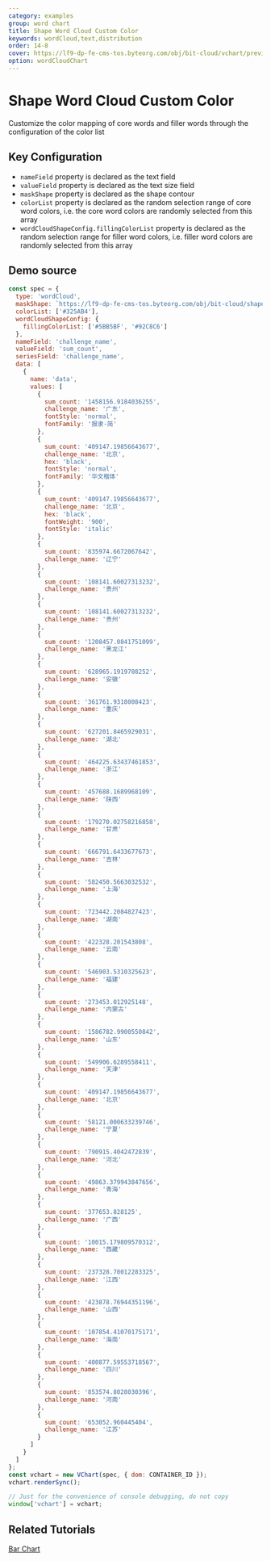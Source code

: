 ```yaml
---
category: examples
group: word chart
title: Shape Word Cloud Custom Color
keywords: wordCloud,text,distribution
order: 14-8
cover: https://lf9-dp-fe-cms-tos.byteorg.com/obj/bit-cloud/vchart/preview/word-cloud-chart/word-cloud-shape-custom-color.png
option: wordCloudChart
---
```


# Shape Word Cloud Custom Color

Customize the color mapping of core words and filler words through the configuration of the color list

## Key Configuration

- `nameField` property is declared as the text field
- `valueField` property is declared as the text size field
- `maskShape` property is declared as the shape contour
- `colorList` property is declared as the random selection range of core word colors, i.e. the core word colors are randomly selected from this array
- `wordCloudShapeConfig.fillingColorList` property is declared as the random selection range for filler word colors, i.e. filler word colors are randomly selected from this array

## Demo source

```javascript livedemo
const spec = {
  type: 'wordCloud',
  maskShape: `https://lf9-dp-fe-cms-tos.byteorg.com/obj/bit-cloud/shape_logo.png`,
  colorList: ['#325AB4'],
  wordCloudShapeConfig: {
    fillingColorList: ['#5BB5BF', '#92C8C6']
  },
  nameField: 'challenge_name',
  valueField: 'sum_count',
  seriesField: 'challenge_name',
  data: [
    {
      name: 'data',
      values: [
        {
          sum_count: '1458156.9184036255',
          challenge_name: '广东',
          fontStyle: 'normal',
          fontFamily: '报隶-简'
        },
        {
          sum_count: '409147.19856643677',
          challenge_name: '北京',
          hex: 'black',
          fontStyle: 'normal',
          fontFamily: '华文楷体'
        },
        {
          sum_count: '409147.19856643677',
          challenge_name: '北京',
          hex: 'black',
          fontWeight: '900',
          fontStyle: 'italic'
        },
        {
          sum_count: '835974.6672067642',
          challenge_name: '辽宁'
        },
        {
          sum_count: '108141.60027313232',
          challenge_name: '贵州'
        },
        {
          sum_count: '108141.60027313232',
          challenge_name: '贵州'
        },
        {
          sum_count: '1208457.0841751099',
          challenge_name: '黑龙江'
        },
        {
          sum_count: '628965.1919708252',
          challenge_name: '安徽'
        },
        {
          sum_count: '361761.9318008423',
          challenge_name: '重庆'
        },
        {
          sum_count: '627201.8465929031',
          challenge_name: '湖北'
        },
        {
          sum_count: '464225.63437461853',
          challenge_name: '浙江'
        },
        {
          sum_count: '457688.1689968109',
          challenge_name: '陕西'
        },
        {
          sum_count: '179270.02758216858',
          challenge_name: '甘肃'
        },
        {
          sum_count: '666791.6433677673',
          challenge_name: '吉林'
        },
        {
          sum_count: '582450.5663032532',
          challenge_name: '上海'
        },
        {
          sum_count: '723442.2084827423',
          challenge_name: '湖南'
        },
        {
          sum_count: '422328.201543808',
          challenge_name: '云南'
        },
        {
          sum_count: '546903.5310325623',
          challenge_name: '福建'
        },
        {
          sum_count: '273453.012925148',
          challenge_name: '内蒙古'
        },
        {
          sum_count: '1586782.9900550842',
          challenge_name: '山东'
        },
        {
          sum_count: '549906.6289558411',
          challenge_name: '天津'
        },
        {
          sum_count: '409147.19856643677',
          challenge_name: '北京'
        },
        {
          sum_count: '58121.000633239746',
          challenge_name: '宁夏'
        },
        {
          sum_count: '790915.4042472839',
          challenge_name: '河北'
        },
        {
          sum_count: '49863.379943847656',
          challenge_name: '青海'
        },
        {
          sum_count: '377653.828125',
          challenge_name: '广西'
        },
        {
          sum_count: '10015.179809570312',
          challenge_name: '西藏'
        },
        {
          sum_count: '237328.70012283325',
          challenge_name: '江西'
        },
        {
          sum_count: '423878.76944351196',
          challenge_name: '山西'
        },
        {
          sum_count: '107854.41070175171',
          challenge_name: '海南'
        },
        {
          sum_count: '400877.59553718567',
          challenge_name: '四川'
        },
        {
          sum_count: '853574.8028030396',
          challenge_name: '河南'
        },
        {
          sum_count: '653052.960445404',
          challenge_name: '江苏'
        }
      ]
    }
  ]
};
const vchart = new VChart(spec, { dom: CONTAINER_ID });
vchart.renderSync();

// Just for the convenience of console debugging, do not copy
window['vchart'] = vchart;
```

## Related Tutorials

[Bar Chart](link)
